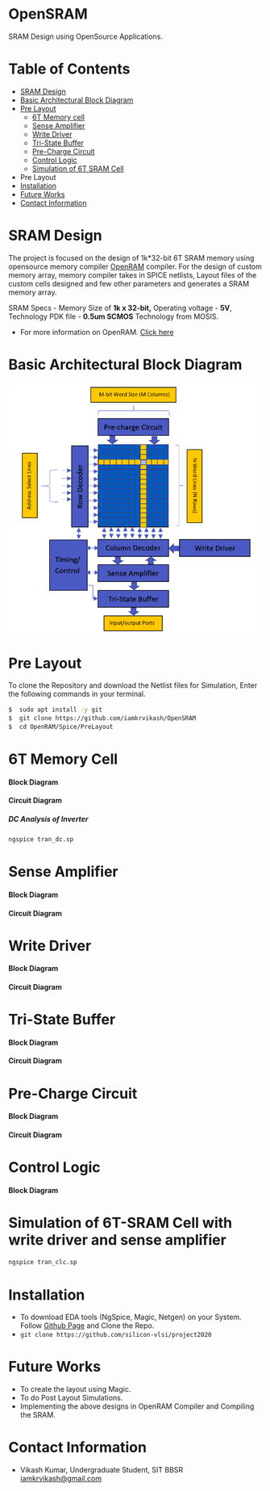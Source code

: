 
# OpenSRAM

SRAM Design using OpenSource Applications.

Table of Contents
=================
 * [SRAM Design](#sram-design)
 * [Basic Architectural Block Diagram](#basic-architectural-block-diagram)
 * [Pre Layout](#pre-layout)
    - [6T Memory cell](#6t-memory-cell)
    - [Sense Amplifier](#sense-amplifier)
    - [Write Driver](#write-driver)
    - [Tri-State Buffer](#tri-state-buffer)
    - [Pre-Charge Circuit](#pre-chrage-circuit)
    - [Control Logic](#control-logic)
    - [Simulation of 6T SRAM Cell](#simulation-of-6t-sram-cell-with-write-driver-and-sense-amplifier)
  * Pre Layout
  * [Installation](#installation)
  * [Future Works](#future-works)
  * [Contact Information](#contact)
   
  # SRAM Design
  The project is focused on the design of 1k*32-bit 6T SRAM memory using opensource memory compiler  [OpenRAM](https://openram.soe.ucsc.edu/) compiler. For the design of custom memory array, memory compiler takes in SPICE netlists, Layout files of the custom cells designed and few other parameters and generates a SRAM memory array.

SRAM Specs - Memory Size of **1k x 32-bit,** Operating voltage - **5V**, Technology PDK file - **0.5um SCMOS** Technology from MOSIS.
* For more information on OpenRAM. [Click here](https://github.com/VLSIDA/OpenRAM.git)


# Basic Architectural Block Diagram
![Block Diagram](/Diagram/BlockDiagram/Full_BlockDiagram.png)


# Pre Layout
To clone the Repository and download the Netlist files for Simulation,
Enter the following commands in your terminal.
```sh
$  sudo apt install -y git
$  git clone https://github.com/iamkrvikash/OpenSRAM
$  cd OpenRAM/Spice/PreLayout
```

# 6T Memory Cell
#### Block Diagram


#### Circuit Diagram


##### DC Analysis of Inverter
```sh
ngspice tran_dc.sp
```



# Sense Amplifier
#### Block Diagram


#### Circuit Diagram


# Write Driver
#### Block Diagram


#### Circuit Diagram


# Tri-State Buffer
#### Block Diagram


#### Circuit Diagram


# Pre-Charge Circuit
#### Block Diagram


#### Circuit Diagram


# Control Logic
#### Block Diagram


# Simulation of 6T-SRAM Cell with write driver and sense amplifier
```sh
ngspice tran_clc.sp
```


# Installation 
*  To download EDA tools (NgSpice, Magic, Netgen) on your System. Follow [Github Page](https://github.com/silicon-vlsi/project2020#Cloning-the-Repository) and Clone the Repo.
* `git clone https://github.com/silicon-vlsi/project2020`


# Future Works
* To create the layout using Magic.
* To do Post Layout Simulations.
* Implementing the above designs in OpenRAM Compiler and Compiling the SRAM.
# Contact Information
* Vikash Kumar, Undergraduate Student, SIT BBSR  [iamkrvikash@gmail.com](mailto:iamkrvikash@gmail.com)
